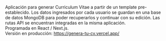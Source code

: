Aplicación para generar Curriculum Vitae a partir de un template pre-establecido. Los datos ingresados por cada usuario se guardan en una base de datos MongoDB para poder recuperarlos y continuar con su edición. Las rutas API se encuentran integradas en la misma aplicación.      
Programada en React / Next.js.  
Versión en producción: https://genera-tu-cv.vercel.app/  